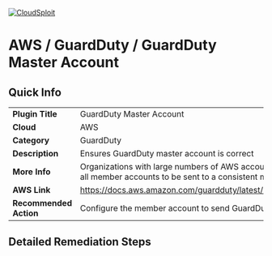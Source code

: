 [![CloudSploit](https://cloudsploit.com/img/logo-new-big-text-100.png "CloudSploit")](https://cloudsploit.com)

# AWS / GuardDuty / GuardDuty Master Account

## Quick Info

| | |
|-|-|
| **Plugin Title** | GuardDuty Master Account |
| **Cloud** | AWS |
| **Category** | GuardDuty |
| **Description** | Ensures GuardDuty master account is correct |
| **More Info** | Organizations with large numbers of AWS accounts should configure GuardDuty findings from all member accounts to be sent to a consistent master account. |
| **AWS Link** | https://docs.aws.amazon.com/guardduty/latest/ug/guardduty_accounts.html#guardduty_master |
| **Recommended Action** | Configure the member account to send GuardDuty findings to a known master account. |

## Detailed Remediation Steps




